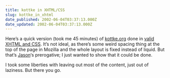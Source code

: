 ```yaml
---
title: kottke in XHTML/CSS
slug: kottke_in_xhtml
date_published: 2002-06-04T03:37:13.000Z
date_updated: 2002-06-04T03:37:13.000Z
---
```


Here’s a quick version (took me 45 minutes) of [kottke.org](http://www.dashes.com/anil/stuff/kottke.html) done in [valid XHTML and CSS](http://validator.w3.org/check?uri=http%3A//www.dashes.com/anil/stuff/kottke.html). It’s not ideal, as there’s some weird spacing thing at the top of the page in Mozilla and the whole layout is fixed instead of liquid. But that’s [Jason](http://kottke.org/)‘s prerogative; I just wanted to show that it could be done.

I took some liberties with leaving out most of the content, just out of laziness. But there you go.
